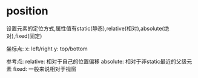 # position #
设置元素的定位方式,属性值有static(静态),relative(相对),absolute(绝对),fixed(固定)

坐标点:
x: left/right
y: top/bottom

参考点:
relative: 相对于自己的位置偏移
absolute: 相对于非static最近的父级元素
fixed: 一般来说相对于视窗

